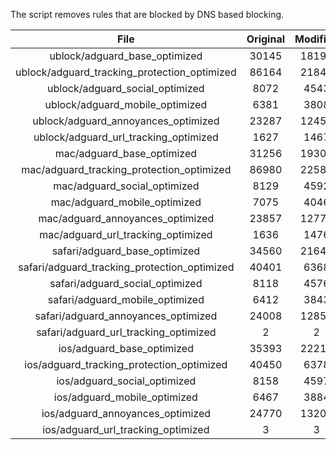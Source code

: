 The script removes rules that are blocked by DNS based blocking.


| File | Original | Modified |
|:----:|:-----:|:-----:|
| ublock/adguard_base_optimized | 30145 | 18193 |
| ublock/adguard_tracking_protection_optimized | 86164 | 21840 |
| ublock/adguard_social_optimized | 8072 | 4543 |
| ublock/adguard_mobile_optimized | 6381 | 3808 |
| ublock/adguard_annoyances_optimized | 23287 | 12458 |
| ublock/adguard_url_tracking_optimized | 1627 | 1467 |
| mac/adguard_base_optimized | 31256 | 19309 |
| mac/adguard_tracking_protection_optimized | 86980 | 22587 |
| mac/adguard_social_optimized | 8129 | 4592 |
| mac/adguard_mobile_optimized | 7075 | 4046 |
| mac/adguard_annoyances_optimized | 23857 | 12775 |
| mac/adguard_url_tracking_optimized | 1636 | 1476 |
| safari/adguard_base_optimized | 34560 | 21642 |
| safari/adguard_tracking_protection_optimized | 40401 | 6368 |
| safari/adguard_social_optimized | 8118 | 4576 |
| safari/adguard_mobile_optimized | 6412 | 3843 |
| safari/adguard_annoyances_optimized | 24008 | 12850 |
| safari/adguard_url_tracking_optimized | 2 | 2 |
| ios/adguard_base_optimized | 35393 | 22217 |
| ios/adguard_tracking_protection_optimized | 40450 | 6378 |
| ios/adguard_social_optimized | 8158 | 4597 |
| ios/adguard_mobile_optimized | 6467 | 3884 |
| ios/adguard_annoyances_optimized | 24770 | 13207 |
| ios/adguard_url_tracking_optimized | 3 | 3 |